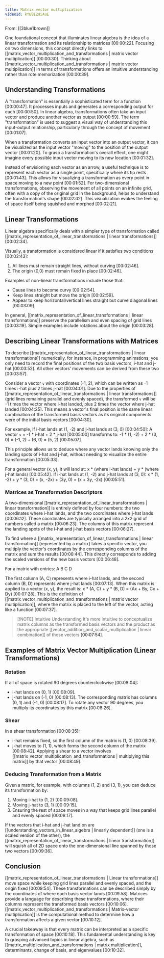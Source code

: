 ```yaml
---
title: Matrix vector multiplication
videoId: kYB8IZa5AuE
---
```


From: [[3blue1brown]] <br/> 

One foundational concept that illuminates linear algebra is the idea of a linear transformation and its relationship to matrices <a class="yt-timestamp" data-t="00:00:22">[00:00:22]</a>. Focusing on two dimensions, this concept directly links to [[matrix_vector_multiplication_and_transformations | matrix vector multiplication]] <a class="yt-timestamp" data-t="00:00:30">[00:00:30]</a>. Thinking about [[matrix_vector_multiplication_and_transformations | matrix vector multiplication]] in terms of transformations offers an intuitive understanding rather than rote memorization <a class="yt-timestamp" data-t="00:00:39">[00:00:39]</a>.

## Understanding Transformations

A "transformation" is essentially a sophisticated term for a function <a class="yt-timestamp" data-t="00:00:47">[00:00:47]</a>. It processes inputs and generates a corresponding output for each <a class="yt-timestamp" data-t="00:00:50">[00:00:50]</a>. In linear algebra, transformations often take an input vector and produce another vector as output <a class="yt-timestamp" data-t="00:00:59">[00:00:59]</a>. The term "transformation" is used to suggest a visual way of understanding this input-output relationship, particularly through the concept of movement <a class="yt-timestamp" data-t="00:01:07">[00:01:07]</a>.

When a transformation converts an input vector into an output vector, it can be visualized as the input vector "moving" to the position of the output vector <a class="yt-timestamp" data-t="00:01:20">[00:01:20]</a>. To grasp a transformation's overall effect, one might imagine every possible input vector moving to its new location <a class="yt-timestamp" data-t="00:01:32">[00:01:32]</a>.

Instead of envisioning each vector as an arrow, a useful technique is to represent each vector as a single point, specifically where its tip rests <a class="yt-timestamp" data-t="00:01:43">[00:01:43]</a>. This allows for visualizing a transformation as every point in space moving to a new point <a class="yt-timestamp" data-t="00:01:52">[00:01:52]</a>. For two-dimensional transformations, observing the movement of all points on an infinite grid, often with a copy of the original grid in the background, helps to understand the transformation's shape <a class="yt-timestamp" data-t="00:02:02">[00:02:02]</a>. This visualization evokes the feeling of space itself being squished and morphed <a class="yt-timestamp" data-t="00:02:21">[00:02:21]</a>.

## Linear Transformations

Linear algebra specifically deals with a simpler type of transformation called [[matrix_representation_of_linear_transformations | linear transformations]] <a class="yt-timestamp" data-t="00:02:34">[00:02:34]</a>.

Visually, a transformation is considered linear if it satisfies two conditions <a class="yt-timestamp" data-t="00:02:43">[00:02:43]</a>:
1.  All lines must remain straight lines, without curving <a class="yt-timestamp" data-t="00:02:46">[00:02:46]</a>.
2.  The origin (0,0) must remain fixed in place <a class="yt-timestamp" data-t="00:02:46">[00:02:46]</a>.

Examples of non-linear transformations include those that:
*   Cause lines to become curvy <a class="yt-timestamp" data-t="00:02:54">[00:02:54]</a>.
*   Keep lines straight but move the origin <a class="yt-timestamp" data-t="00:02:59">[00:02:59]</a>.
*   Appear to keep horizontal/vertical lines straight but curve diagonal lines <a class="yt-timestamp" data-t="00:03:09">[00:03:09]</a>.

In general, [[matrix_representation_of_linear_transformations | linear transformations]] preserve the parallelism and even spacing of grid lines <a class="yt-timestamp" data-t="00:03:19">[00:03:19]</a>. Simple examples include rotations about the origin <a class="yt-timestamp" data-t="00:03:28">[00:03:28]</a>.

## Describing Linear Transformations with Matrices

To describe [[matrix_representation_of_linear_transformations | linear transformations]] numerically, for instance, in programming animations, you only need to record the final positions of the two basis vectors, i-hat and j-hat <a class="yt-timestamp" data-t="00:03:52">[00:03:52]</a>. All other vectors' movements can be derived from these two <a class="yt-timestamp" data-t="00:03:57">[00:03:57]</a>.

Consider a vector `v` with coordinates (-1, 2), which can be written as -1 times i-hat plus 2 times j-hat <a class="yt-timestamp" data-t="00:04:01">[00:04:01]</a>. Due to the properties of [[matrix_representation_of_linear_transformations | linear transformations]] (grid lines remaining parallel and evenly spaced), the transformed `v` will be -1 times the vector where i-hat landed, plus 2 times the vector where j-hat landed <a class="yt-timestamp" data-t="00:04:25">[00:04:25]</a>. This means a vector's final position is the same linear combination of the transformed basis vectors as its original components were of the initial basis vectors <a class="yt-timestamp" data-t="00:04:30">[00:04:30]</a>.

For example, if i-hat lands at (1, -2) and j-hat lands at (3, 0) <a class="yt-timestamp" data-t="00:04:50">[00:04:50]</a>:
A vector `v` = -1 * i-hat + 2 * j-hat <a class="yt-timestamp" data-t="00:05:00">[00:05:00]</a>
transforms to:
-1 * (1, -2) + 2 * (3, 0) = (-1, 2) + (6, 0) = (5, 2) <a class="yt-timestamp" data-t="00:05:07">[00:05:07]</a>

This principle allows us to deduce where any vector lands knowing only the landing spots of i-hat and j-hat, without needing to visualize the entire transformation <a class="yt-timestamp" data-t="00:05:33">[00:05:33]</a>.

For a general vector (x, y), it will land at:
x * (where i-hat lands) + y * (where j-hat lands) <a class="yt-timestamp" data-t="00:05:42">[00:05:42]</a>.
If i-hat lands at (1, -2) and j-hat lands at (3, 0):
x * (1, -2) + y * (3, 0) = (x, -2x) + (3y, 0) = (x + 3y, -2x) <a class="yt-timestamp" data-t="00:05:51">[00:05:51]</a>.

### Matrices as Transformation Descriptors

A two-dimensional [[matrix_representation_of_linear_transformations | linear transformation]] is entirely defined by four numbers: the two coordinates where i-hat lands, and the two coordinates where j-hat lands <a class="yt-timestamp" data-t="00:06:12">[00:06:12]</a>. These coordinates are typically arranged into a 2x2 grid of numbers called a matrix <a class="yt-timestamp" data-t="00:06:23">[00:06:23]</a>. The columns of this matrix represent the landing spots of the i-hat and j-hat basis vectors <a class="yt-timestamp" data-t="00:06:27">[00:06:27]</a>.

To find where a [[matrix_representation_of_linear_transformations | linear transformation]] (represented by a matrix) takes a specific vector, you multiply the vector's coordinates by the corresponding columns of the matrix and sum the results <a class="yt-timestamp" data-t="00:06:44">[00:06:44]</a>. This directly corresponds to adding the scaled versions of the new basis vectors <a class="yt-timestamp" data-t="00:06:48">[00:06:48]</a>.

For a matrix with entries:
A B
C D

The first column (A, C) represents where i-hat lands, and the second column (B, D) represents where j-hat lands <a class="yt-timestamp" data-t="00:07:13">[00:07:13]</a>.
When this matrix is applied to a vector (x, y), the result is:
x * (A, C) + y * (B, D) = (Ax + By, Cx + Dy) <a class="yt-timestamp" data-t="00:07:28">[00:07:28]</a>.
This is the definition of [[matrix_vector_multiplication_and_transformations | matrix vector multiplication]], where the matrix is placed to the left of the vector, acting like a function <a class="yt-timestamp" data-t="00:07:37">[00:07:37]</a>.

> [!NOTE] Intuitive Understanding
> It's more intuitive to conceptualize matrix columns as the transformed basis vectors and the product as the appropriate [[vector_addition_and_scalar_multiplication | linear combination]] of those vectors <a class="yt-timestamp" data-t="00:07:54">[00:07:54]</a>.

## Examples of Matrix Vector Multiplication (Linear Transformations)

### Rotation
If all of space is rotated 90 degrees counterclockwise <a class="yt-timestamp" data-t="00:08:04">[00:08:04]</a>:
*   i-hat lands on (0, 1) <a class="yt-timestamp" data-t="00:08:09">[00:08:09]</a>.
*   j-hat lands on (-1, 0) <a class="yt-timestamp" data-t="00:08:13">[00:08:13]</a>.
The corresponding matrix has columns (0, 1) and (-1, 0) <a class="yt-timestamp" data-t="00:08:17">[00:08:17]</a>. To rotate any vector 90 degrees, you multiply its coordinates by this matrix <a class="yt-timestamp" data-t="00:08:26">[00:08:26]</a>.

### Shear
In a shear transformation <a class="yt-timestamp" data-t="00:08:35">[00:08:35]</a>:
*   i-hat remains fixed, so the first column of the matrix is (1, 0) <a class="yt-timestamp" data-t="00:08:39">[00:08:39]</a>.
*   j-hat moves to (1, 1), which forms the second column of the matrix <a class="yt-timestamp" data-t="00:08:42">[00:08:42]</a>.
Applying a shear to a vector involves [[matrix_vector_multiplication_and_transformations | multiplying this matrix]] by that vector <a class="yt-timestamp" data-t="00:08:49">[00:08:49]</a>.

### Deducing Transformation from a Matrix
Given a matrix, for example, with columns (1, 2) and (3, 1), you can deduce its transformation by:
1.  Moving i-hat to (1, 2) <a class="yt-timestamp" data-t="00:09:08">[00:09:08]</a>.
2.  Moving j-hat to (3, 1) <a class="yt-timestamp" data-t="00:09:15">[00:09:15]</a>.
3.  Ensuring the rest of space moves in a way that keeps grid lines parallel and evenly spaced <a class="yt-timestamp" data-t="00:09:17">[00:09:17]</a>.

If the vectors that i-hat and j-hat land on are [[understanding_vectors_in_linear_algebra | linearly dependent]] (one is a scaled version of the other), the [[matrix_representation_of_linear_transformations | linear transformation]] will squish all of 2D space onto the one-dimensional line spanned by those two vectors <a class="yt-timestamp" data-t="00:09:36">[00:09:36]</a>.

## Conclusion

[[matrix_representation_of_linear_transformations | Linear transformations]] move space while keeping grid lines parallel and evenly spaced, and the origin fixed <a class="yt-timestamp" data-t="00:09:54">[00:09:54]</a>. These transformations can be described simply by the coordinates of where each basis vector lands <a class="yt-timestamp" data-t="00:09:58">[00:09:58]</a>. Matrices provide a language for describing these transformations, where their columns represent the transformed basis vectors <a class="yt-timestamp" data-t="00:10:06">[00:10:06]</a>. [[matrix_vector_multiplication_and_transformations | Matrix-vector multiplication]] is the computational method to determine how a transformation affects a given vector <a class="yt-timestamp" data-t="00:10:12">[00:10:12]</a>.

A crucial takeaway is that every matrix can be interpreted as a specific transformation of space <a class="yt-timestamp" data-t="00:10:18">[00:10:18]</a>. This fundamental understanding is key to grasping advanced topics in linear algebra, such as [[matrix_multiplication_and_transformations | matrix multiplication]], determinants, change of basis, and eigenvalues <a class="yt-timestamp" data-t="00:10:32">[00:10:32]</a>.